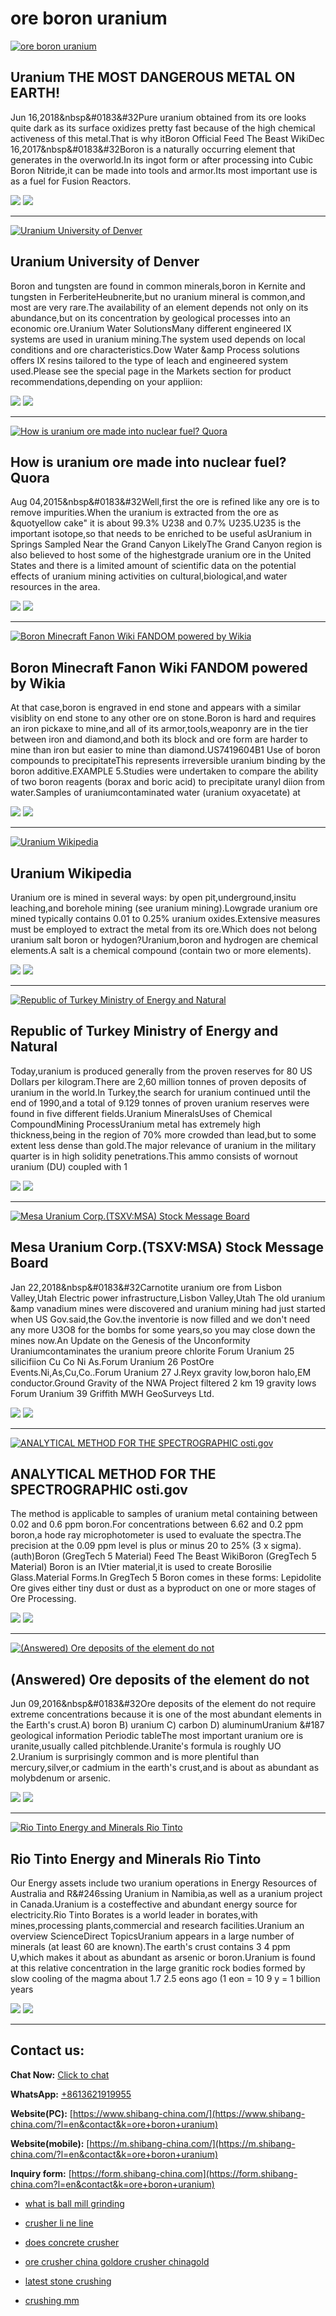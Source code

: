 # ore boron uranium

<a href="https://swt.shibang-china.com/?l=en&img&k=ore+boron+uranium" target="_blank">![ore boron uranium](http://static.shibang-china.com/all-800x300/182.jpg)</a>

## Uranium THE MOST DANGEROUS METAL ON EARTH!
Jun 16,2018&nbsp&#0183&#32Pure uranium obtained from its ore looks quite dark as its surface oxidizes pretty fast because of the high chemical activeness of this metal.That is why itBoron Official Feed The Beast WikiDec 16,2017&nbsp&#0183&#32Boron is a naturally occurring element that generates in the overworld.In its ingot form or after processing into Cubic Boron Nitride,it can be made into tools and armor.Its most important use is as a fuel for Fusion Reactors.


<a href="https://whatsapp.shibangsoft.com/WhatsApp.php" target="_blank" title="WhatsApp">![](http://static.shibang-china.com/icon/whatsapp.png)</a> <a href="https://swt.shibang-china.com/?l=en&icon&k=ore+boron+uranium" target="_blank">![](http://static.shibang-china.com/icon/chat-en.png)</a>

---

<a href="https://swt.shibang-china.com/?l=en&img&k=ore+boron+uranium" target="_blank">![Uranium University of Denver](http://static.shibang-china.com/all-800x300/784.jpg)</a>

## Uranium University of Denver
Boron and tungsten are found in common minerals,boron in Kernite and tungsten in FerberiteHeubnerite,but no uranium mineral is common,and most are very rare.The availability of an element depends not only on its abundance,but on its concentration by geological processes into an economic ore.Uranium Water SolutionsMany different engineered IX systems are used in uranium mining.The system used depends on local conditions and ore characteristics.Dow Water &amp Process solutions offers IX resins tailored to the type of leach and engineered system used.Please see the special page in the Markets section for product recommendations,depending on your appliion:


<a href="https://whatsapp.shibangsoft.com/WhatsApp.php" target="_blank" title="WhatsApp">![](http://static.shibang-china.com/icon/whatsapp.png)</a> <a href="https://swt.shibang-china.com/?l=en&icon&k=ore+boron+uranium" target="_blank">![](http://static.shibang-china.com/icon/chat-en.png)</a>

---

<a href="https://swt.shibang-china.com/?l=en&img&k=ore+boron+uranium" target="_blank">![How is uranium ore made into nuclear fuel? Quora](http://static.shibang-china.com/all-800x300/1159.jpg)</a>

## How is uranium ore made into nuclear fuel? Quora
Aug 04,2015&nbsp&#0183&#32Well,first the ore is refined like any ore is to remove impurities.When the uranium is extracted from the ore as &quotyellow cake" it is about 99.3% U238 and 0.7% U235.U235 is the important isotope,so that needs to be enriched to be useful asUranium in Springs Sampled Near the Grand Canyon LikelyThe Grand Canyon region is also believed to host some of the highestgrade uranium ore in the United States and there is a limited amount of scientific data on the potential effects of uranium mining activities on cultural,biological,and water resources in the area.


<a href="https://whatsapp.shibangsoft.com/WhatsApp.php" target="_blank" title="WhatsApp">![](http://static.shibang-china.com/icon/whatsapp.png)</a> <a href="https://swt.shibang-china.com/?l=en&icon&k=ore+boron+uranium" target="_blank">![](http://static.shibang-china.com/icon/chat-en.png)</a>

---

<a href="https://swt.shibang-china.com/?l=en&img&k=ore+boron+uranium" target="_blank">![Boron Minecraft Fanon Wiki FANDOM powered by Wikia](http://static.shibang-china.com/all-800x300/6.jpg)</a>

## Boron Minecraft Fanon Wiki FANDOM powered by Wikia
At that case,boron is engraved in end stone and appears with a similar visiblity on end stone to any other ore on stone.Boron is hard and requires an iron pickaxe to mine,and all of its armor,tools,weaponry are in the tier between iron and diamond,and both its block and ore form are harder to mine than iron but easier to mine than diamond.US7419604B1 Use of boron compounds to precipitateThis represents irreversible uranium binding by the boron additive.EXAMPLE 5.Studies were undertaken to compare the ability of two boron reagents (borax and boric acid) to precipitate uranyl diion from water.Samples of uraniumcontaminated water (uranium oxyacetate) at


<a href="https://whatsapp.shibangsoft.com/WhatsApp.php" target="_blank" title="WhatsApp">![](http://static.shibang-china.com/icon/whatsapp.png)</a> <a href="https://swt.shibang-china.com/?l=en&icon&k=ore+boron+uranium" target="_blank">![](http://static.shibang-china.com/icon/chat-en.png)</a>

---

<a href="https://swt.shibang-china.com/?l=en&img&k=ore+boron+uranium" target="_blank">![Uranium Wikipedia](http://static.shibang-china.com/all-800x300/132.jpg)</a>

## Uranium Wikipedia
Uranium ore is mined in several ways: by open pit,underground,insitu leaching,and borehole mining (see uranium mining).Lowgrade uranium ore mined typically contains 0.01 to 0.25% uranium oxides.Extensive measures must be employed to extract the metal from its ore.Which does not belong uranium salt boron or hydogen?Uranium,boron and hydrogen are chemical elements.A salt is a chemical compound (contain two or more elements).


<a href="https://whatsapp.shibangsoft.com/WhatsApp.php" target="_blank" title="WhatsApp">![](http://static.shibang-china.com/icon/whatsapp.png)</a> <a href="https://swt.shibang-china.com/?l=en&icon&k=ore+boron+uranium" target="_blank">![](http://static.shibang-china.com/icon/chat-en.png)</a>

---

<a href="https://swt.shibang-china.com/?l=en&img&k=ore+boron+uranium" target="_blank">![Republic of Turkey Ministry of Energy and Natural](http://static.shibang-china.com/all-800x300/629.jpg)</a>

## Republic of Turkey Ministry of Energy and Natural
Today,uranium is produced generally from the proven reserves for 80 US Dollars per kilogram.There are 2,60 million tonnes of proven deposits of uranium in the world.In Turkey,the search for uranium continued until the end of 1990,and a total of 9.129 tonnes of proven uranium reserves were found in five different fields.Uranium MineralsUses of Chemical CompoundMining ProcessUranium metal has extremely high thickness,being in the region of 70% more crowded than lead,but to some extent less dense than gold.The major relevance of uranium in the military quarter is in high solidity penetrations.This ammo consists of wornout uranium (DU) coupled with 1


<a href="https://whatsapp.shibangsoft.com/WhatsApp.php" target="_blank" title="WhatsApp">![](http://static.shibang-china.com/icon/whatsapp.png)</a> <a href="https://swt.shibang-china.com/?l=en&icon&k=ore+boron+uranium" target="_blank">![](http://static.shibang-china.com/icon/chat-en.png)</a>

---

<a href="https://swt.shibang-china.com/?l=en&img&k=ore+boron+uranium" target="_blank">![Mesa Uranium Corp.(TSXV:MSA) Stock Message Board](http://static.shibang-china.com/all-800x300/1009.jpg)</a>

## Mesa Uranium Corp.(TSXV:MSA) Stock Message Board
Jan 22,2018&nbsp&#0183&#32Carnotite uranium ore from Lisbon Valley,Utah Electric power infrastructure,Lisbon Valley,Utah The old uranium &amp vanadium mines were discovered and uranium mining had just started when US Gov.said,the Gov.the inventorie is now filled and we don't need any more U3O8 for the bombs for some years,so you may close down the mines now.An Update on the Genesis of the Unconformity Uraniumcontaminates the uranium preore chlorite Forum Uranium 25 silicifiion Cu Co Ni As.Forum Uranium 26 PostOre Events.Ni,As,Cu,Co..Forum Uranium 27 J.Reyx gravity low,boron halo,EM conductor.Ground Gravity of the NWA Project filtered 2 km 19 gravity lows Forum Uranium 39 Griffith MWH GeoSurveys Ltd.


<a href="https://whatsapp.shibangsoft.com/WhatsApp.php" target="_blank" title="WhatsApp">![](http://static.shibang-china.com/icon/whatsapp.png)</a> <a href="https://swt.shibang-china.com/?l=en&icon&k=ore+boron+uranium" target="_blank">![](http://static.shibang-china.com/icon/chat-en.png)</a>

---

<a href="https://swt.shibang-china.com/?l=en&img&k=ore+boron+uranium" target="_blank">![ANALYTICAL METHOD FOR THE SPECTROGRAPHIC osti.gov](http://static.shibang-china.com/all-800x300/301.jpg)</a>

## ANALYTICAL METHOD FOR THE SPECTROGRAPHIC osti.gov
The method is applicable to samples of uranium metal containing between 0.02 and 0.6 ppm boron.For concentrations between 6.62 and 0.2 ppm boron,a hode ray microphotometer is used to evaluate the spectra.The precision at the 0.09 ppm level is plus or minus 20 to 25% (3 x sigma).(auth)Boron (GregTech 5 Material) Feed The Beast WikiBoron (GregTech 5 Material) Boron is an IVtier material,it is used to create Borosilie Glass.Material Forms.In GregTech 5 Boron comes in these forms: Lepidolite Ore gives either tiny dust or dust as a byproduct on one or more stages of Ore Processing.


<a href="https://whatsapp.shibangsoft.com/WhatsApp.php" target="_blank" title="WhatsApp">![](http://static.shibang-china.com/icon/whatsapp.png)</a> <a href="https://swt.shibang-china.com/?l=en&icon&k=ore+boron+uranium" target="_blank">![](http://static.shibang-china.com/icon/chat-en.png)</a>

---

<a href="https://swt.shibang-china.com/?l=en&img&k=ore+boron+uranium" target="_blank">![(Answered) Ore deposits of the element  do not](http://static.shibang-china.com/all-800x300/649.jpg)</a>

## (Answered) Ore deposits of the element  do not
Jun 09,2016&nbsp&#0183&#32Ore deposits of the element  do not require extreme concentrations because it is one of the most abundant elements in the Earth's crust.A) boron B) uranium C) carbon D) aluminumUranium &#187 geological information Periodic tableThe most important uranium ore is uranite,usually called pitchblende.Uranite's formula is roughly UO 2.Uranium is surprisingly common and is more plentiful than mercury,silver,or cadmium in the earth's crust,and is about as abundant as molybdenum or arsenic.


<a href="https://whatsapp.shibangsoft.com/WhatsApp.php" target="_blank" title="WhatsApp">![](http://static.shibang-china.com/icon/whatsapp.png)</a> <a href="https://swt.shibang-china.com/?l=en&icon&k=ore+boron+uranium" target="_blank">![](http://static.shibang-china.com/icon/chat-en.png)</a>

---

<a href="https://swt.shibang-china.com/?l=en&img&k=ore+boron+uranium" target="_blank">![Rio Tinto Energy and Minerals Rio Tinto](http://static.shibang-china.com/all-800x300/270.jpg)</a>

## Rio Tinto Energy and Minerals Rio Tinto
Our Energy assets include two uranium operations in Energy Resources of Australia and R&#246ssing Uranium in Namibia,as well as a uranium project in Canada.Uranium is a costeffective and abundant energy source for electricity.Rio Tinto Borates is a world leader in borates,with mines,processing plants,commercial and research facilities.Uranium an overview ScienceDirect TopicsUranium appears in a large number of minerals (at least 60 are known).The earth's crust contains 3 4 ppm U,which makes it about as abundant as arsenic or boron.Uranium is found at this relative concentration in the large granitic rock bodies formed by slow cooling of the magma about 1.7 2.5 eons ago (1 eon = 10 9 y = 1 billion years


<a href="https://whatsapp.shibangsoft.com/WhatsApp.php" target="_blank" title="WhatsApp">![](http://static.shibang-china.com/icon/whatsapp.png)</a> <a href="https://swt.shibang-china.com/?l=en&icon&k=ore+boron+uranium" target="_blank">![](http://static.shibang-china.com/icon/chat-en.png)</a>

---
## Contact us:

**Chat Now:** [Click to chat](https://swt.shibang-china.com?l=en&contact&k=ore+boron+uranium)

**WhatsApp:**  [+8613621919955](https://whatsapp.shibangsoft.com/WhatsApp.php)

**Website(PC):** [https://www.shibang-china.com/](https://www.shibang-china.com/?l=en&contact&k=ore+boron+uranium)

**Website(mobile):** [https://m.shibang-china.com/](https://m.shibang-china.com/?l=en&contact&k=ore+boron+uranium)

**Inquiry form:** [https://form.shibang-china.com](https://form.shibang-china.com?l=en&contact&k=ore+boron+uranium)

* [what is ball mill grinding](../115/what%20is%20ball%20mill%20grinding.md)

* [crusher li ne line](../119/crusher%20li%20ne%20line.md)

* [does concrete crusher](../116/does%20concrete%20crusher.md)

* [ore crusher china goldore crusher chinagold](../117/ore%20crusher%20china%20goldore%20crusher%20chinagold.md)

* [latest stone crushing](../114/latest%20stone%20crushing.md)

* [crushing mm](../113/crushing%20mm.md)